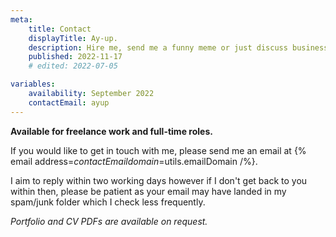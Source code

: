 ```yaml
---
meta:
    title: Contact
    displayTitle: Ay-up.
    description: Hire me, send me a funny meme or just discuss business.
    published: 2022-11-17
    # edited: 2022-07-05

variables:
    availability: September 2022
    contactEmail: ayup
---
```

**Available for freelance work and full-time roles.**

If you would like to get in touch with me, please send me an email at {% email address=$contactEmail domain=$utils.emailDomain /%}.

I aim to reply within two working days however if I don't get back to you within then,
please be patient as your email may have landed in my spam/junk folder which I check less frequently.

_Portfolio and CV PDFs are available on request._